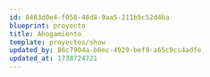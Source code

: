 ```yaml
---
id: 8483d0e4-f058-48d8-9aa5-211b5c52d46a
blueprint: proyecto
title: Ahogamiento
template: proyectos/show
updated_by: 86c7904a-b6ec-4929-bef9-a65c9cc4adfe
updated_at: 1738724721
---
```

